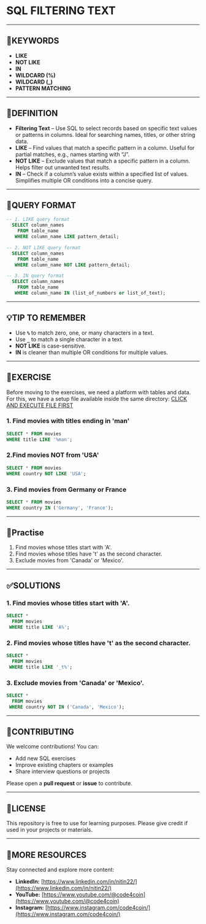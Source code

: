 # SQL FILTERING TEXT
---
## 🔑KEYWORDS
- **LIKE**
- **NOT LIKE**
- **IN**
- **WILDCARD (%)**
- **WILDCARD (_)**
- **PATTERN MATCHING**
---
## 📖DEFINITION
- **Filtering Text** – Use SQL to select records based on specific text values or patterns in columns. Ideal for searching names, titles, or other string data.  
- **LIKE** – Find values that match a specific pattern in a column. Useful for partial matches, e.g., names starting with “J”.  
- **NOT LIKE** – Exclude values that match a specific pattern in a column. Helps filter out unwanted text results.  
- **IN** – Check if a column’s value exists within a specified list of values. Simplifies multiple OR conditions into a concise query.
---
## 🧱QUERY FORMAT
```sql
-- 1. LIKE query format
  SELECT column_names
    FROM table_name
   WHERE column_name LIKE pattern_detail; 
```
```sql
-- 2. NOT LIKE query format
  SELECT column_names
    FROM table_name
   WHERE column_name NOT LIKE pattern_detail; 
```
```sql
-- 3. IN query format
  SELECT column_names
    FROM table_name
   WHERE column_name IN (list_of_numbers or list_of_text); 
```
---
## 💡TIP TO REMEMBER
- Use **`%`** to match zero, one, or many characters in a text.
- Use **`_`** to match a single character in a text.
- **NOT LIKE** is case-sensitive.
- **IN** is cleaner than multiple OR conditions for multiple values.
---
## 💪EXERCISE
Before moving to the exercises, we need a platform with tables and data.  
For this, we have a setup file available inside the same directory: [CLICK AND EXECUTE FILE FIRST](https://github.com/code4coin/001-SQL-Structured-Query-Language-/blob/main/001%20SQL%20FOR%20DATA%20ENGINEERS/002%20SAMPLE%20DATA/002%20PATRONS%20DATA.md)

### 1. Find movies with titles ending in 'man'
```sql
SELECT * FROM movies
WHERE title LIKE '%man';
```
### 2.Find movies NOT from 'USA'
```sql
SELECT * FROM movies
WHERE country NOT LIKE 'USA';
```
### 3. Find movies from Germany or France
```sql
SELECT * FROM movies
WHERE country IN ('Germany', 'France');

```
---
## 🧠Practise
1. Find movies whose titles start with 'A'.
2. Find movies whose titles have 't' as the second character.
3. Exclude movies from 'Canada' or 'Mexico'.
---
## ✅SOLUTIONS
### 1. Find movies whose titles start with 'A'.
```sql
SELECT *
  FROM movies
 WHERE title LIKE 'A%';
```
### 2. Find movies whose titles have 't' as the second character.
```sql
SELECT *
  FROM movies
 WHERE title LIKE '_t%';
```
### 3. Exclude movies from 'Canada' or 'Mexico'.
```sql
SELECT *
  FROM movies
 WHERE country NOT IN ('Canada', 'Mexico');
```
---
## 🤝**CONTRIBUTING** 

We welcome contributions! You can:

- Add new SQL exercises
- Improve existing chapters or examples
- Share interview questions or projects

Please open a **pull request** or **issue** to contribute.

---
## 📄**LICENSE** 

This repository is free to use for learning purposes. Please give credit if used in your projects or materials.

---
## 🔗**MORE RESOURCES** 

Stay connected and explore more content:

- **LinkedIn:** [https://www.linkedin.com/in/nitin22/](https://www.linkedin.com/in/nitin22/)
- **YouTube:** [https://www.youtube.com/@code4coin](https://www.youtube.com/@code4coin)
- **Instagram:** [https://www.instagram.com/code4coin/](https://www.instagram.com/code4coin/)
